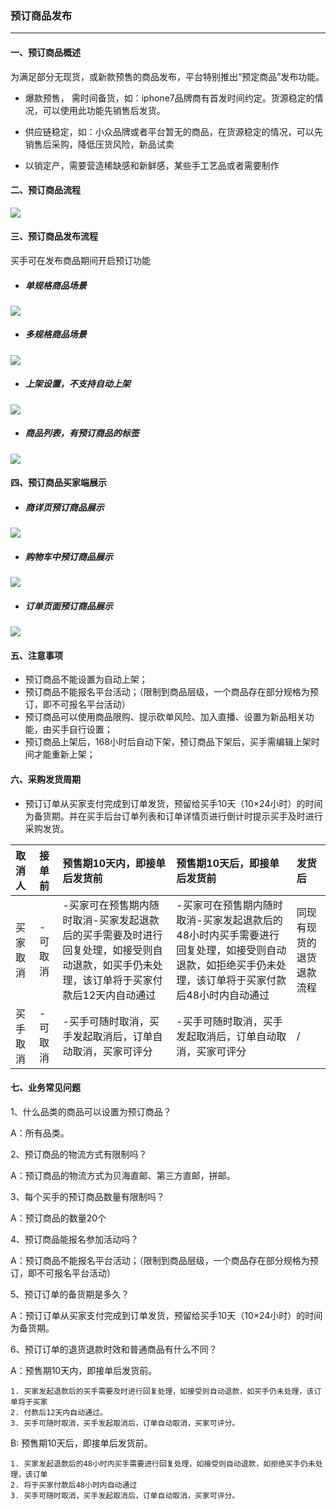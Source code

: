 ### 预订商品发布

---

#### 一、预订商品概述

为满足部分无现货，或新款预售的商品发布，平台特别推出“预定商品”发布功能。

* 爆款预售， 需时间备货，如：iphone7品牌商有首发时间约定。货源稳定的情况，可以使用此功能先销售后发货。

* 供应链稳定，如：小众品牌或者平台暂无的商品，在货源稳定的情况，可以先销售后采购，降低压货风险，新品试卖

* 以销定产，需要营造稀缺感和新鲜感，某些手工艺品或者需要制作

#### 二、预订商品流程

![](/product-management/images/presale-2.png)

#### 三、预订商品发布流程

买手可在发布商品期间开启预订功能

* ##### 单规格商品场景

![](/product-management/images/presale-2.png)

* ##### 多规格商品场景

![](/product-management/images/presale-3.png)

* ##### 上架设置，不支持自动上架

![](/product-management/images/presale-4.png)

* ##### 商品列表，有预订商品的标签

![](/product-management/images/presale-5.png)

#### 四、预订商品买家端展示

* ##### 商详页预订商品展示

![](/product-management/images/presale-6.png)

* ##### 购物车中预订商品展示

![](/product-management/images/presale-7.png)

* ##### 订单页面预订商品展示

![](/product-management/images/presale-8.png)

#### 五、注意事项

* 预订商品不能设置为自动上架；
* 预订商品不能报名平台活动；（限制到商品层级，一个商品存在部分规格为预订，即不可报名平台活动）
* 预订商品可以使用商品限购、提示砍单风险、加入直播、设置为新品相关功能，由买手自行设置；
* 预订商品上架后，168小时后自动下架，预订商品下架后，买手需编辑上架时间才能重新上架；

#### 六、采购发货周期

* 预订订单从买家支付完成到订单发货，预留给买手10天（10×24小时）的时间为备货期。并在买手后台订单列表和订单详情页进行倒计时提示买手及时进行采购发货。

| 取消人 | 接单前 | 预售期10天内，即接单后发货前 | 预售期10天后，即接单后发货前 | 发货后 |
| :--- | :--- | :--- | :--- | :--- |
| 买家取消 | -可取消 | -买家可在预售期内随时取消-买家发起退款后的买手需要及时进行回复处理，如接受则自动退款，如买手仍未处理，该订单将于买家付款后12天内自动通过 | -买家可在预售期内随时取消-买家发起退款后的48小时内买手需要进行回复处理，如接受则自动退款，如拒绝买手仍未处理，该订单将于买家付款后48小时内自动通过 | 同现有现货的退货退款流程 |
| 买手取消 | -可取消 | -买手可随时取消，买手发起取消后，订单自动取消，买家可评分 | -买手可随时取消，买手发起取消后，订单自动取消，买家可评分 | / |

#### 

#### 七、业务常见问题

1、什么品类的商品可以设置为预订商品？

A：所有品类。

2、预订商品的物流方式有限制吗？

A：预订商品的物流方式为贝海直邮、第三方直邮，拼邮。

3、每个买手的预订商品数量有限制吗？

A：预订商品的数量20个

4、预订商品能报名参加活动吗？

A：预订商品不能报名平台活动；（限制到商品层级，一个商品存在部分规格为预订，即不可报名平台活动）

5、预订订单的备货期是多久？

A：预订订单从买家支付完成到订单发货，预留给买手10天（10×24小时）的时间为备货期。

6、预订订单的退货退款时效和普通商品有什么不同？

A：预售期10天内，即接单后发货前。

```
1. 买家发起退款后的买手需要及时进行回复处理，如接受则自动退款，如买手仍未处理，该订单将于买家
2. 付款后12天内自动通过。
3. 买手可随时取消，买手发起取消后，订单自动取消，买家可评分。
```

B: 预售期10天后，即接单后发货前。

```
1. 买家发起退款后的48小时内买手需要进行回复处理，如接受则自动退款，如拒绝买手仍未处理，该订单 
2. 将于买家付款后48小时内自动通过
3. 买手可随时取消，买手发起取消后，订单自动取消，买家可评分。
```



